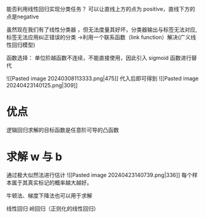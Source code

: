 
能否利用线性回归实现分类任务？
可以让直线上方的点为 positive，直线下方的点是negative

虽然现在我们有了线性分类器 ，但无法度量其好坏，分类器输出与标签无法对应,标签无法应用纠正错误的分类
->利用一个联系函数（link function）解决(广义线性回归模型)

函数选择：
单位阶越函数不连续，不能直接使用，因此引入 sigmoid 函数进行替代

![[Pasted image 20240308113333.png|475]]
 代入后即可得到
 ![[Pasted image 20240423140125.png|309]] 
# 优点
逻辑回归求解的目标函数是任意阶可导的凸函数

# 求解 w 与 b
通过极大似然法进行估计
![[Pasted image 20240423140739.png|336]]
每个样本属于其真实标记的概率越大越好。

牛顿法、梯度下降法也可以用于求解





线性回归
岭回归（正则化的线性回归）